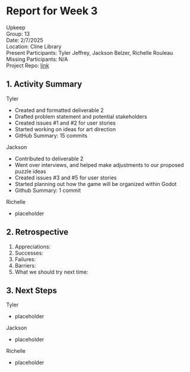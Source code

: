 # Report for Week 3 #
Upkeep<br />
Group: 13<br />
Date: 2/7/2025<br /> 
Location: Cline Library<br /> 
Present Participants: Tyler Jeffrey, Jackson Belzer, Richelle Rouleau<br />
Missing Participants: N/A<br />
Project Repo: [link](https://github.com/TJeffrey237/CS386Project.git)<br />

## 1. Activity Summary ##
Tyler
- Created and formatted deliverable 2
- Drafted problem statement and potential stakeholders
- Created issues #1 and #2 for user stories
- Started working on ideas for art direction
- GitHub Summary: 15 commits

Jackson
- Contributed to deliverable 2
- Went over interviews, and helped make adjustments to our proposed puzzle ideas
- Created issues #3 and #5 for user stories
- Started planning out how the game will be organized within Godot
- Github Summary: 1 commit

Richelle
- placeholder

## 2. Retrospective ##
1. Appreciations:
2. Successes:
3. Failures:
4. Barriers:
5. What we should try next time: 

## 3. Next Steps ##
Tyler
- placeholder

Jackson
- placeholder

Richelle
- placeholder
